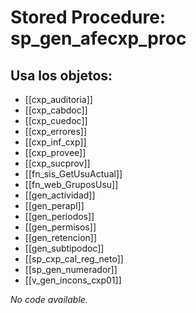# Stored Procedure: sp_gen_afecxp_proc

## Usa los objetos:
- [[cxp_auditoria]]
- [[cxp_cabdoc]]
- [[cxp_cuedoc]]
- [[cxp_errores]]
- [[cxp_inf_cxp]]
- [[cxp_provee]]
- [[cxp_sucprov]]
- [[fn_sis_GetUsuActual]]
- [[fn_web_GruposUsu]]
- [[gen_actividad]]
- [[gen_perapl]]
- [[gen_periodos]]
- [[gen_permisos]]
- [[gen_retencion]]
- [[gen_subtipodoc]]
- [[sp_cxp_cal_reg_neto]]
- [[sp_gen_numerador]]
- [[v_gen_incons_cxp01]]

*No code available.*

